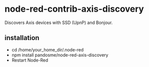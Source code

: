 # node-red-contrib-axis-discovery

Discovers Axis devices with SSD (UpnP) and Bonjour.

## installation
- cd /home/your_home_dir/.node-red
- npm install pandosme/node-red-axis-discovery
- Restart Node-Red
